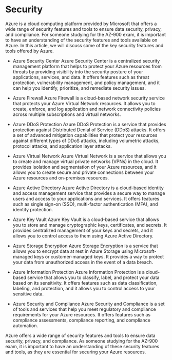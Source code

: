 # Security

Azure is a cloud computing platform provided by Microsoft that offers a wide range of security features and tools to ensure data security, privacy, and compliance. For someone studying for the AZ-900 exam, it is important to have an understanding of the security features and tools available on Azure. In this article, we will discuss some of the key security features and tools offered by Azure.

* Azure Security Center
Azure Security Center is a centralized security management platform that helps to protect your Azure resources from threats by providing visibility into the security posture of your applications, services, and data. It offers features such as threat protection, vulnerability management, and policy management, and it can help you identify, prioritize, and remediate security issues.

* Azure Firewall
Azure Firewall is a cloud-based network security service that protects your Azure Virtual Network resources. It allows you to create, enforce, and log application and network connectivity policies across multiple subscriptions and virtual networks.

* Azure DDoS Protection
Azure DDoS Protection is a service that provides protection against Distributed Denial of Service (DDoS) attacks. It offers a set of advanced mitigation capabilities that protect your resources against different types of DDoS attacks, including volumetric attacks, protocol attacks, and application layer attacks.

* Azure Virtual Network
Azure Virtual Network is a service that allows you to create and manage virtual private networks (VPNs) in the cloud. It provides isolation and segmentation of your Azure resources, and it allows you to create secure and private connections between your Azure resources and on-premises resources.

* Azure Active Directory
Azure Active Directory is a cloud-based identity and access management service that provides a secure way to manage users and access to your applications and services. It offers features such as single sign-on (SSO), multi-factor authentication (MFA), and identity protection.

* Azure Key Vault
Azure Key Vault is a cloud-based service that allows you to store and manage cryptographic keys, certificates, and secrets. It provides centralized management of your keys and secrets, and it allows you to control access to them using Azure Active Directory.

* Azure Storage Encryption
Azure Storage Encryption is a service that allows you to encrypt data at rest in Azure Storage using Microsoft-managed keys or customer-managed keys. It provides a way to protect your data from unauthorized access in the event of a data breach.

* Azure Information Protection
Azure Information Protection is a cloud-based service that allows you to classify, label, and protect your data based on its sensitivity. It offers features such as data classification, labeling, and protection, and it allows you to control access to your sensitive data.

* Azure Security and Compliance
Azure Security and Compliance is a set of tools and services that help you meet regulatory and compliance requirements for your Azure resources. It offers features such as compliance assessments, compliance reporting, and compliance automation.

Azure offers a wide range of security features and tools to ensure data security, privacy, and compliance. As someone studying for the AZ-900 exam, it is important to have an understanding of these security features and tools, as they are essential for securing your Azure resources.